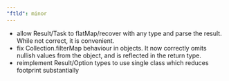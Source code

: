 ```yaml
---
"ftld": minor
---
```


- allow Result/Task to flatMap/recover with any type and parse the result. While not correct, it is convenient.
- fix Collection.filterMap behaviour in objects. It now correctly omits nullish values from the object, and is reflected in the return type.
- reimplement Result/Option types to use single class which reduces footprint substantially
